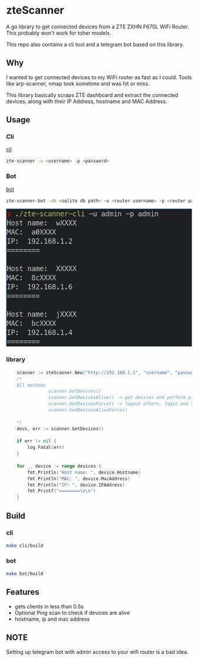 # zteScanner


A go library to get connected 
devices from a ZTE ZXHN F670L WiFi Router.
This probably won't work for toher models.

This repo also contains a cli tool 
and a telegram bot based on this library.


## Why
I wanted to get connected devices to 
my WiFi router as fast as I could.
Tools like arp-scanner, nmap 
took sometime and was hit or miss.

This library basically scraps ZTE dashboard and
extract the connected devices, along with their
IP Address, hostname and MAC Address.


## Usage
### Cli
[cli](./cmd/cli)

```bash
zte-scanner -u <username> -p <password>
```
### Bot
[bot](./cmd/bot)

```bash
zte-scanner-bot -db <sqlite db path> -u <router username> -p <router password>

```


![cli](./docs/cli.png)

### library
```go
    scanner := zteScanner.New("http://192.168.1.1", "username", "password")
    /*
    All methods   
                scanner.GetDevices()
                scanner.GetDevicesAlive() -> get devices and perform ping scan
                scanner.GetDevicesForce() -> logout others, login and scan
                scanner.GetDevicesAliveForce()

    */
    devs, err := scanner.GetDevices()

	if err != nil {
		log.Fatal(err)
	}

	for _, device := range devices {
		fmt.Println("Host name: ", device.Hostname)
		fmt.Println("MAC: ", device.MacAddress)
		fmt.Println("IP: ", device.IPAddress)
		fmt.Printf("========\n\n")
	}

```

## Build
### cli
```bash
make cli/build
```

### bot
```bash
make bot/build
```

## Features
* gets clients in less than 0.5s
* Optional Ping scan to check if devices are alive
* hostname, ip and mac address

## NOTE
Setting up  telegram bot with admin access 
to your wifi router is a bad idea.

